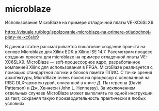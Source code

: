 # microblaze
Использование MicroBlaze на примере отладочной платы VE-XC6SLX9.

https://visuale.ru/blog/ispolzovanie-microblaze-na-primere-otladochnoj-platy-ve-xc6slx9

В данной статье рассматривается пошаговое создание проекта на основе Microblaze для Xilinx EDK в Xilinx ISE 14.7. Рассмотрим процесс создания проекта для microblaze на примере отладочной платы VE-XC6SLX9. MicroBlaze — soft-процессорное ядро, разработанное компанией Xilinx для использования в FPGA. MicroBlaze реализуется с помощью стандартной логики и блоков памяти ПЛИС. С точки зрения архитектуры, MicroBlaze очень похож на процессор с основанной на RISC DLX-архитектурой, описанной в книге Д. Паттерсона (David Patterson) и Дж. Хеннеси (John L. Hennessy). За исключением отдельных случаев MicroBlaze может выполнять по одной инструкции за такт, сохраняя такую производительность практически в любых условиях.